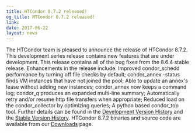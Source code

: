```yaml
---
title: HTCondor 8.7.2 released!
og_title: HTCondor 8.7.2 released!
link: 
date: 2017-06-22
layout: news
---
```


The HTCondor team is pleased to announce the release of HTCondor 8.7.2. This development series release contains new features that are under development. This release contains all of the bug fixes from the 8.6.4 stable release.  Enhancements in the release include: Improved condor_schedd performance by turning off file checks by default; condor_annex -status finds VM instances that have not joined the pool; Able to update an annex's lease without adding new instances; condor_annex now keeps a command log; condor_q produces an expanded multi-line summary; Automatically retry and/or resume http file transfers when appropriate; Reduced load on the condor_collector by optimizing queries; A python based condor_top tool.  Further details can be found in the <a href="http://htcondor.org/manual/v8.7.2/11_2Development_Release.html"> Development Version History</a> and the <a href="http://htcondor.org/manual/v8.7.2/11_4Stable_Release.html"> Stable Version History</a>. HTCondor 8.7.2 binaries and source code are available from our <a href="http://htcondor.org/downloads/">Downloads</a> page. 
